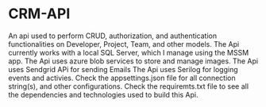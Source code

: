 # CRM-API
An api used to perform CRUD, authorization, and authentication functionalities on Developer, Project, Team, and other models.
The Api currently works with a local SQL Server, which I manage using the MSSM app. 
The Api uses azure blob services to store and manage images.
The Api uses Sendgrid APi for sending Emails
The Api uses Serilog for logging events and activies.
Check the appsettings.json file for all connection string(s), and other configurations.
Check the requiremts.txt file to see all the dependencies and technologies used to build this Api.

